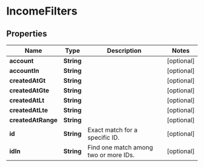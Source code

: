 

# IncomeFilters


## Properties

| Name | Type | Description | Notes |
|------------ | ------------- | ------------- | -------------|
|**account** | **String** |  |  [optional] |
|**accountIn** | **String** |  |  [optional] |
|**createdAtGt** | **String** |  |  [optional] |
|**createdAtGte** | **String** |  |  [optional] |
|**createdAtLt** | **String** |  |  [optional] |
|**createdAtLte** | **String** |  |  [optional] |
|**createdAtRange** | **String** |  |  [optional] |
|**id** | **String** | Exact match for a specific ID. |  [optional] |
|**idIn** | **String** | Find one match among two or more IDs. |  [optional] |



